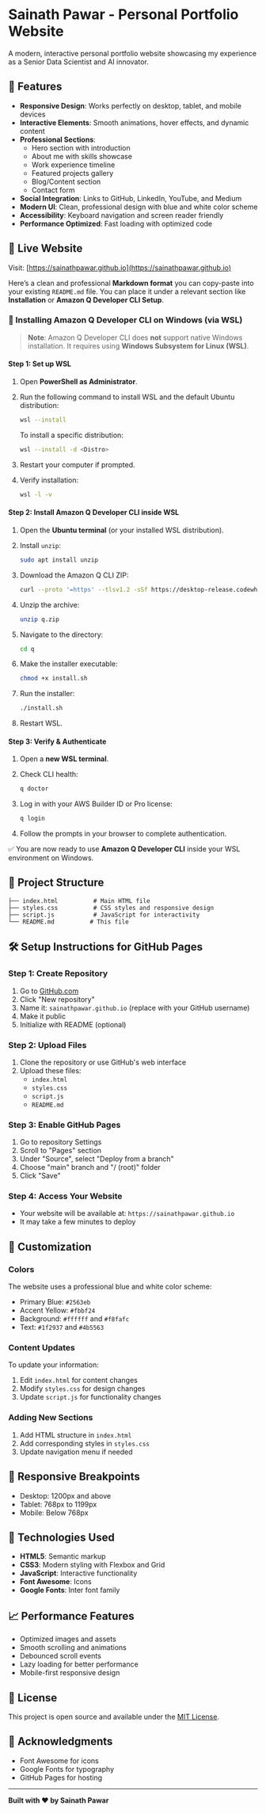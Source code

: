 # Sainath Pawar - Personal Portfolio Website

A modern, interactive personal portfolio website showcasing my experience as a Senior Data Scientist and AI innovator.

## 🌟 Features

- **Responsive Design**: Works perfectly on desktop, tablet, and mobile devices
- **Interactive Elements**: Smooth animations, hover effects, and dynamic content
- **Professional Sections**:
  - Hero section with introduction
  - About me with skills showcase
  - Work experience timeline
  - Featured projects gallery
  - Blog/Content section
  - Contact form
- **Social Integration**: Links to GitHub, LinkedIn, YouTube, and Medium
- **Modern UI**: Clean, professional design with blue and white color scheme
- **Accessibility**: Keyboard navigation and screen reader friendly
- **Performance Optimized**: Fast loading with optimized code

## 🚀 Live Website

Visit: [https://sainathpawar.github.io](https://sainathpawar.github.io)

Here’s a clean and professional **Markdown format** you can copy-paste into your existing `README.md` file. You can place it under a relevant section like **Installation** or **Amazon Q Developer CLI Setup**.

### 🚀 Installing Amazon Q Developer CLI on Windows (via WSL)

> **Note**: Amazon Q Developer CLI does **not** support native Windows installation. It requires using **Windows Subsystem for Linux (WSL)**.

#### Step 1: Set up WSL

1. Open **PowerShell as Administrator**.
2. Run the following command to install WSL and the default Ubuntu distribution:

   ```bash
   wsl --install
   ```

   To install a specific distribution:

   ```bash
   wsl --install -d <Distro>
   ```
3. Restart your computer if prompted.
4. Verify installation:

   ```bash
   wsl -l -v
   ```

#### Step 2: Install Amazon Q Developer CLI inside WSL

1. Open the **Ubuntu terminal** (or your installed WSL distribution).
2. Install `unzip`:

   ```bash
   sudo apt install unzip
   ```
3. Download the Amazon Q CLI ZIP:

   ```bash
   curl --proto '=https' --tlsv1.2 -sSf https://desktop-release.codewhisperer.us-east-1.amazonaws.com/latest/q-x86_64-linux-musl.zip -o q.zip
   ```
4. Unzip the archive:

   ```bash
   unzip q.zip
   ```
5. Navigate to the directory:

   ```bash
   cd q
   ```
6. Make the installer executable:

   ```bash
   chmod +x install.sh
   ```
7. Run the installer:

   ```bash
   ./install.sh
   ```
8. Restart WSL.

#### Step 3: Verify & Authenticate

1. Open a **new WSL terminal**.
2. Check CLI health:

   ```bash
   q doctor
   ```
3. Log in with your AWS Builder ID or Pro license:

   ```bash
   q login
   ```
4. Follow the prompts in your browser to complete authentication.

✅ You are now ready to use **Amazon Q Developer CLI** inside your WSL environment on Windows.

## 📁 Project Structure

```
├── index.html          # Main HTML file
├── styles.css          # CSS styles and responsive design
├── script.js           # JavaScript for interactivity
└── README.md          # This file
```

## 🛠️ Setup Instructions for GitHub Pages

### Step 1: Create Repository
1. Go to [GitHub.com](https://github.com)
2. Click "New repository"
3. Name it: `sainathpawar.github.io` (replace with your GitHub username)
4. Make it public
5. Initialize with README (optional)

### Step 2: Upload Files
1. Clone the repository or use GitHub's web interface
2. Upload these files:
   - `index.html`
   - `styles.css`
   - `script.js`
   - `README.md`

### Step 3: Enable GitHub Pages
1. Go to repository Settings
2. Scroll to "Pages" section
3. Under "Source", select "Deploy from a branch"
4. Choose "main" branch and "/ (root)" folder
5. Click "Save"

### Step 4: Access Your Website
- Your website will be available at: `https://sainathpawar.github.io`
- It may take a few minutes to deploy

## 🎨 Customization

### Colors
The website uses a professional blue and white color scheme:
- Primary Blue: `#2563eb`
- Accent Yellow: `#fbbf24`
- Background: `#ffffff` and `#f8fafc`
- Text: `#1f2937` and `#4b5563`

### Content Updates
To update your information:
1. Edit `index.html` for content changes
2. Modify `styles.css` for design changes
3. Update `script.js` for functionality changes

### Adding New Sections
1. Add HTML structure in `index.html`
2. Add corresponding styles in `styles.css`
3. Update navigation menu if needed

## 📱 Responsive Breakpoints

- Desktop: 1200px and above
- Tablet: 768px to 1199px
- Mobile: Below 768px

## 🔧 Technologies Used

- **HTML5**: Semantic markup
- **CSS3**: Modern styling with Flexbox and Grid
- **JavaScript**: Interactive functionality
- **Font Awesome**: Icons
- **Google Fonts**: Inter font family

## 📈 Performance Features

- Optimized images and assets
- Smooth scrolling and animations
- Debounced scroll events
- Lazy loading for better performance
- Mobile-first responsive design

## 📄 License

This project is open source and available under the [MIT License](LICENSE).

## 🙏 Acknowledgments

- Font Awesome for icons
- Google Fonts for typography
- GitHub Pages for hosting

---

**Built with ❤️ by Sainath Pawar**
